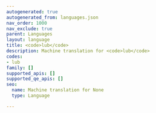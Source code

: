 ```yaml
---
autogenerated: true
autogenerated_from: languages.json
nav_order: 1000
nav_exclude: true
parent: Languages
layout: language
title: <code>lub</code>
description: Machine translation for <code>lub</code>
codes:
- lub
family: []
supported_apis: []
supported_qe_apis: []
seo:
  name: Machine translation for None
  type: Language

---
```


